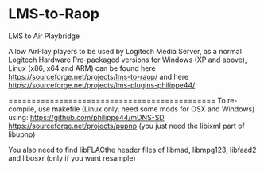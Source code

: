 # LMS-to-Raop
LMS to Air Playbridge

Allow AirPlay players to be used by Logitech Media Server, as a normal Logitech Hardware
Pre-packaged versions for Windows (XP and above), Linux (x86, x64 and ARM) can be found here
https://sourceforge.net/projects/lms-to-raop/ and here 
https://sourceforge.net/projects/lms-plugins-philippe44/

=============================================
To re-compile, use makefile (Linux only, need some mods for OSX and Windows) using:
https://github.com/philippe44/mDNS-SD
https://sourceforge.net/projects/pupnp (you just need the libixml part of libupnp)

You also need to find libFLACthe header files of libmad, libmpg123, libfaad2 and libosxr (only if you want resample)

